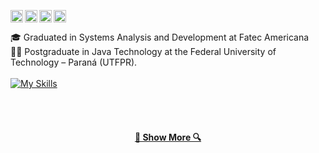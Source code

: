 <!--
  <a align="center" href="https://git.io/typing-svg">
    <img align="center" src="https://readme-typing-svg.herokuapp.com?font=Fira+Code&weight=500&duration=3000&color=ffffff&width=435&lines=Hello%2C+There!!👋;I'm+Matheus+Maldonado;Welcome+to+my+github!!" alt="Typing SVG" />
  </a>


<br>
-->
<a href='https://br.linkedin.com/in/malldonado'><img height="20px" align='left' alt="linkedin" src="https://cdn-icons-png.freepik.com/512/3536/3536505.png?ga=GA1.1.1911516281.1712110162&"/></a>
<a href='https://www.instagram.com/matheusmalldonado'><img height="20px" align='left' alt="instagram" src="https://cdn-icons-png.freepik.com/512/2111/2111463.png?ga=GA1.1.1911516281.1712110162&" /></a>
<a href='https://dribbble.com/malldonado'><img height="20px" align='left' alt="dribbble" src="https://cdn-icons-png.freepik.com/512/408/408743.png" /></a>
<a href='https://malldonado.vercel.app/'><img height="20px" alt="website" src="https://cdn-icons-png.freepik.com/512/3178/3178285.png?ga=GA1.1.1911516281.1712110162&" /></a>

🎓 Graduated in Systems Analysis and Development at Fatec Americana
<br>
👨‍🎓 Postgraduate in Java Technology at the Federal University of Technology – Paraná (UTFPR).
</br>
<br>
[![My Skills](https://skillicons.dev/icons?i=html,css,js,react,nextjs,angular,nodejs,ts,mysql,mongodb,postgres,java,spring,docker,aws)](https://skillicons.dev)
<br>
<br>

<!--<img align='right' src='https://media.giphy.com/media/v1.Y2lkPTc5MGI3NjExaWpzd3QzaWZ2NGFhb3p5eW9qcmFoN2piYjN4cGxkeGZrZnV0Y2FnNSZlcD12MV9pbnRlcm5hbF9naWZfYnlfaWQmY3Q9Zw/uhkgRdrMSnqDBofJru/giphy.gif' width="270px">-->
<!--
### 🧐 More About Me:

- 👨‍🎓 &nbsp; I have a degree in Analysis and Systems Development from FATEC and I am currently attending an advanced English course in person at Influx.
- 🐶 &nbsp; I contributed as a front-end developer to our group's TCC project, creating a website for an animal adoption.
- 🤝 &nbsp; I contributed by working at [Performa.ai](https://performa.ai/) for over 2 years, focusing on e-commerce integrations.
- 👨🏻‍💻 &nbsp; Most of my projects are available on [Github](https://github.com/malldonado?tab=repositories)
- 🎨 &nbsp; Using [Dribbble](dribbble.com/malldonado) and Dribbble I made 👉
- 💬 &nbsp; Ask me about anything tech related, I am happy to help;
- 📫 &nbsp; Feel free to get in touch via [LinkedIn](https://www.linkedin.com/in/malldonado) or [E-mail](maalldonado@outlook.com).
<!-- - 📚 &nbsp; You can find projects done by me in my portfolio at [malldonado](https://malldonado.vercel.app) or by searching in the repository, such as [admmiz](https://admmiz.vercel.app), [desenvolve](https://admmiz.desenvolve.app), [gtm engenharia](https://gtmengenharia.vercel.app) and [artburger](https://artburgeer.vercel.app). -->

<!-- <hr>
<h2 align="center">🔥 Languages & Frameworks & Tools & Abilities 🔥</h2>
<br> -->

<!-- ### 🔨 Languages and Tools: -->

<!-- <a href="#" target="_blank" > <img align="left" src="https://www.svgrepo.com/show/452214/html-5.svg" alt="pytorch" height="14px"/> </a> 
<a href="#" target="_blank" > <img align="left" src="https://www.svgrepo.com/show/452185/css-3.svg" alt="pytorch" height="14px"/> </a> 
<a href="#" target="_blank" > <img align="left" src="https://www.svgrepo.com/show/374061/sass.svg" alt="pytorch" height="14px"/> </a> 
<a href="#" target="_blank" > <img align="left" src="https://www.svgrepo.com/show/353498/bootstrap.svg" alt="pytorch" height="14px"/> </a> 
<a href="#" target="_blank" > <img align="left" src="https://www.svgrepo.com/show/374118/tailwind.svg" alt="pytorch" height="14px"/> </a> 
<a href="#" target="_blank" > <img align="left" src="https://www.svgrepo.com/show/373574/ejs.svg" alt="pytorch" height="14px"/> </a> 
<a href="#" target="_blank" > <img align="left" src="https://pics.freeicons.io/uploads/icons/png/20167174151551942641-512.png" alt="pytorch" height="14px"/> </a> 
<a href="#" target="_blank" > <img align="left" src="https://www.svgrepo.com/show/452130/vue.svg" alt="pytorch" height="14px"/> </a>
<a href="#" target="_blank" > <img align="left" src="https://images.opencollective.com/chakra-ui-pro/61bd1dd/logo/256.png" alt="pytorch" height="14px"/> </a> 
<a href="#" target="_blank" > <img align="left" src="https://www.svgrepo.com/show/448222/figma.svg" alt="pytorch" height="14px"/> </a> 
<a href="#" target="_blank" > <img align="left" src="https://www.svgrepo.com/show/349419/javascript.svg" alt="pytorch" height="14px"/> </a> 
<a href="#" target="_blank" > <img align="left" src="https://www.svgrepo.com/show/353940/jquery.svg" alt="pytorch" height="14px"/> </a> 
<a href="#" target="_blank" > <img align="left" src="https://www.svgrepo.com/show/353714/express.svg" alt="pytorch" height="14px"/> </a> 
<a href="#" target="_blank" > <img align="left" src="https://www.svgrepo.com/show/373863/nest-middleware-js.svg" alt="pytorch" height="14px"/> </a> 
<a href="#" target="_blank" > <img align="left" src="https://www.svgrepo.com/show/452093/redux.svg" alt="pytorch" height="14px"/> </a> 
<a href="#" target="_blank" > <img align="left" src="https://www.svgrepo.com/show/354478/typescript-icon.svg" alt="pytorch" height="14px"/> </a> 
<a href="#" target="_blank" > <img align="left" src="https://www.svgrepo.com/show/354112/nextjs.svg" alt="pytorch" height="14px"/> </a> 
<a href="#" target="_blank" > <img align="left" src="https://www.svgrepo.com/show/353386/algolia.svg" alt="pytorch" height="14px"/> </a>
<br>
<a href="#" target="_blank" > <img align="left" src="https://www.svgrepo.com/show/342225/socket-io.svg" alt="pytorch" height="14px"/> </a>
<a href="#" target="_blank" > <img align="left" src="https://www.svgrepo.com/show/378837/node.svg" alt="pytorch" height="14px"/> </a> 
<a href="#" target="_blank" > <img align="left" src="https://www.svgrepo.com/show/452088/php.svg" alt="pytorch" height="14px"/> </a> 
<a href="#" target="_blank" > <img align="left" src="https://www.svgrepo.com/show/303379/laravel-logo.svg" alt="pytorch" height="14px"/> </a> 
<a href="#" target="_blank" > <img align="left" src="https://www.svgrepo.com/show/373521/composer.svg" alt="pytorch" height="14px"/> </a> 
<a href="#" target="_blank" > <img align="left" src="https://www.svgrepo.com/show/354272/redis.svg" alt="pytorch" height="14px"/> </a> 
<a href="#" target="_blank" > <img align="left" src="https://www.svgrepo.com/show/331488/mongodb.svg" alt="pytorch" height="14px"/> </a>
<a href="#" target="_blank" > <img align="left" src="https://www.svgrepo.com/show/373595/firebase.svg" alt="pytorch" height="14px"/> </a> 
<a href="#" target="_blank" > <img align="left" src="https://www.svgrepo.com/show/301451/mysql-logo.svg" alt="pytorch" height="14px"/> </a> 
<a href="#" target="_blank" > <img align="left" src="https://www.svgrepo.com/show/354200/postgresql.svg" alt="pytorch" height="14px"/> </a> 
<a href="#" target="_blank" > <img align="left" src="https://www.svgrepo.com/show/448266/aws.svg" alt="pytorch" height="14px"/> </a> 
<a href="#" target="_blank" > <img align="left" src="https://www.svgrepo.com/show/448218/digital-ocean.svg" alt="pytorch" height="14px"/> </a> 
<a href="#" target="_blank" > <img align="left" src="https://www.svgrepo.com/show/354512/vercel.svg" alt="pytorch" height="14px"/> </a> 
<a href="#" target="_blank" > <img align="left" src="https://www.svgrepo.com/show/448221/docker.svg" alt="pytorch" height="14px"/> </a> 
<a href="#" target="_blank" > <img align="left" src="https://www.svgrepo.com/show/448226/gitlab.svg" alt="pytorch" height="14px"/> </a>  -->

<!--
<h2 align="center">⚡ Stats ⚡</h2>
<br>
<p align=center>
  <div align=center>
    <a href="https://github.com/denvercoder1/github-readme-streak-stats" title="Go to Source">
      <img align="left" width=390 src="https://github-readme-streak-stats.herokuapp.com/?user=zumrudu-anka&theme=react&border=61dafb&hide_border=true" alt="zumrudu-anka" />
    </a>
    <a href="https://github.com/anuraghazra/github-readme-stats" title="Go to Source">
      <img align="right" width=390 src="https://github-readme-stats.vercel.app/api?username=zumrudu-anka&show_icons=true&theme=react&border_color=61dafb&hide_border=true" />
    </a>
  </div>
  <br><br><br><br><br><br><br><br><br>
  <div align=center>
    <a href="https://github.com/anuraghazra/github-readme-stats">
      <img width=325 align="center" src="https://github-readme-stats.vercel.app/api/top-langs/?username=zumrudu-anka&hide=c%23,powershell,Mathematica,Ruby,Objective-C,Objective-C%2b%2b,Cuda&title_color=61dafb&text_color=ffffff&icon_color=61dafb&bg_color=20232a&langs_count=8&layout=compact&border_color=61dafb&hide_border=true" />
    </a>
  </div>
  <br>
  
  <img src="https://github-readme-activity-graph.cyclic.app/graph?username=zumrudu-anka&theme=react-dark&bg_color=20232a&hide_border=true" width="100%"/>
</p>
-->

<!--
<h2 align="center">👨‍💻 Repositories 👨‍💻</h2>
<br>
<div width="100%" align="center">
  <a align="left" href="https://github.com/zumrudu-anka/Algorithms" title="Algorithms"><img align="left" height="115" src="https://github-readme-stats.vercel.app/api/pin/?username=zumrudu-anka&repo=Algorithms&theme=react&border_color=61dafb&border_radius=10"></a><a align="right" href="https://github.com/zumrudu-anka/DataStructures" title="Data Structures"><img align="right" height="115" src="https://github-readme-stats.vercel.app/api/pin/?username=zumrudu-anka&repo=DataStructures&theme=react&border_color=61dafb&border_radius=10"></a>
</div>
<br/><br/><br/><br/><br/><br/>
<div width="100%" align="center">
  <a align="left" href="https://github.com/zumrudu-anka/Turkce-Heceleme-CPP" title="Turkce-Heceleme-CPP"><img align="left" height="115" src="https://github-readme-stats.vercel.app/api/pin/?username=zumrudu-anka&repo=Turkce-Heceleme-CPP&theme=react&border_color=61dafb&border_radius=10"></a>
  <a align="right" href="https://github.com/zumrudu-anka/CopyMoveForgeryDetectionWithDCT" title="Copy&Move Forgery Detection With DCT"><img align="right" height="115" src="https://github-readme-stats.vercel.app/api/pin/?username=zumrudu-anka&repo=CopyMoveForgeryDetectionWithDCT&theme=react&border_color=61dafb&border_radius=10"></a>
</div>
<br/><br/><br/><br/><br/><br/>
<div width="100%" align="center">
  <a align="left" href="https://github.com/zumrudu-anka/cpp-openmp-needleman-wunsch" title="Needleman Wunsch Algorithm With OpenMP"><img align="left" height="115" src="https://github-readme-stats.vercel.app/api/pin/?username=zumrudu-anka&repo=cpp-openmp-needleman-wunsch&theme=react&border_color=61dafb&border_radius=10"></a>
  <a align="right" href="https://github.com/zumrudu-anka/cpp-artificial-neural-networks" title="Artificial Neural Networks"><img align="right" height="115" src="https://github-readme-stats.vercel.app/api/pin/?username=zumrudu-anka&repo=cpp-artificial-neural-networks&theme=react&border_color=61dafb&border_radius=10"></a>
</div>
<br/><br/><br/><br/><br/><br/>
<div width="100%" align="center">
  <a align="left" href="https://github.com/zumrudu-anka/javascript-minesweeper" title="Minesweeper"><img align="left" height="115" src="https://github-readme-stats.vercel.app/api/pin/?username=zumrudu-anka&repo=javascript-minesweeper&theme=react&border_color=61dafb&border_radius=10"></a>
  <a align="right" href="https://github.com/zumrudu-anka/KTU-TraditionalComputerOlympics-2019" title="KTU Traditional Computer Olympics 2019-2020"><img align="right" height="115" src="https://github-readme-stats.vercel.app/api/pin/?username=zumrudu-anka&repo=KTU-TraditionalComputerOlympics-2019&theme=react&border_color=61dafb&border_radius=10"></a>
</div>
-->

<br>
<h4 align="center">
  <a href="https://github.com/matheusmaldonadosilva?tab=repositories" title="Show Repositories">🔎 Show More 🔍</a>
</h4>
